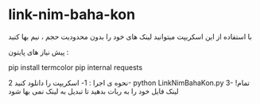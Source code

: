 # link-nim-baha-kon
با استفاده از این اسکریپت میتوانید لینک های خود را  بدون محدودیت حجم ، نیم بها کنید
 

پیش نیاز های پایتون : 

pip install termcolor 
pip internal requests 

نحوه ی اجرا : 
1- اسکریپت را دانلود کنید 
2- python LinkNimBahaKon.py
3- تمام! لینک فایل خود را به ربات بدهید تا تبدیل به لینک نمی بها شود
